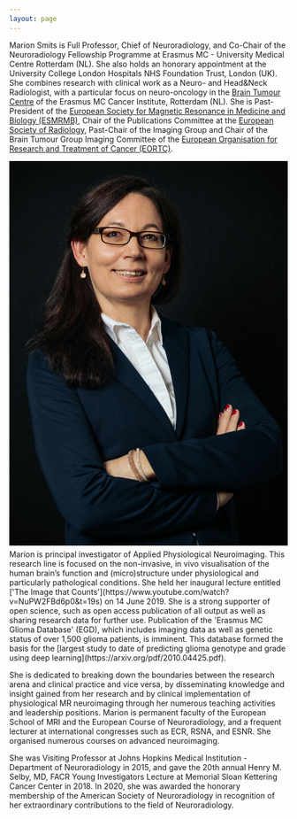 ```yaml
---
layout: page
---
```


Marion Smits is Full Professor, Chief of Neuroradiology, and Co-Chair of the Neuroradiology Fellowship Programme at Erasmus MC - University Medical Centre Rotterdam (NL). She also holds an honorary appointment at the University College London Hospitals NHS Foundation Trust, London (UK). She combines  research with clinical work as a Neuro- and Head&Neck Radiologist, with a particular focus on neuro-oncology in the [Brain Tumour Centre](https://www.erasmusmc.nl/hersentumorcentrum/) of the Erasmus MC Cancer Institute, Rotterdam (NL). 
She is Past-President of the [European Society for Magnetic Resonance in Medicine and Biology (ESMRMB)](https://www.esmrmb.org), Chair of the Publications Committee at the [European Society of Radiology](myesr.org), Past-Chair of the Imaging Group and Chair  of the Brain Tumour Group Imaging Committee of the [European Organisation for Research and Treatment of Cancer (EORTC)](http://www.eortc.org).

<img src="Marion2019.jpg" style="float:left;margin:0 1em 0.5em 0" alt="Marion Smits">
Marion is principal investigator of Applied Physiological Neuroimaging. This research line is focused on the non-invasive, in vivo visualisation of the human brain’s function and (micro)structure under physiological and particularly pathological conditions. She held her inaugural lecture entitled ['The Image that Counts'](https://www.youtube.com/watch?v=NuPW2FBd6p0&t=19s) on 14 June 2019. She is a strong supporter of open science, such as open access publication of all output as well as sharing research data for further use. Publication of the 'Erasmus MC Glioma Database' (EGD), which includes imaging data as well as genetic status of over 1,500 glioma patients, is imminent. This database formed the basis for the [largest study to date of predicting glioma genotype and grade using deep learning](https://arxiv.org/pdf/2010.04425.pdf).

She is dedicated to breaking down the boundaries between the research arena and clinical practice and vice versa, by disseminating knowledge and insight gained from her research and by clinical implementation of physiological MR neuroimaging through her numerous teaching activities and leadership positions. Marion is permanent faculty of the European School of MRI and the European Course of Neuroradiology, and a frequent lecturer at international congresses such as ECR, RSNA, and ESNR. She organised numerous courses on advanced neuroimaging. 

She was Visiting Professor at Johns Hopkins Medical Institution - Department of Neuroradiology in 2015, and gave the 20th annual Henry M. Selby, MD, FACR Young Investigators Lecture at Memorial Sloan Kettering Cancer Center in 2018. In 2020, she was awarded the honorary membership of the American Society of Neuroradiology in recognition of her extraordinary contributions to the field of Neuroradiology.






